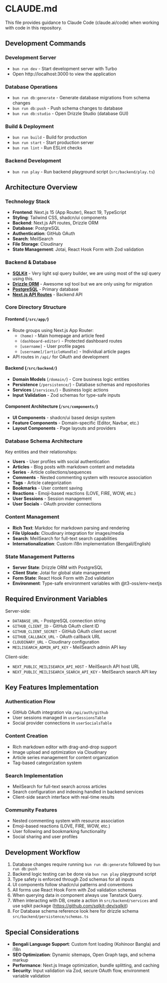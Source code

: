 # CLAUDE.md

This file provides guidance to Claude Code (claude.ai/code) when working with code in this repository.

## Development Commands

### Development Server
- `bun run dev` - Start development server with Turbo
- Open http://localhost:3000 to view the application

### Database Operations
- `bun run db:generate` - Generate database migrations from schema changes
- `bun run db:push` - Push schema changes to database
- `bun run db:studio` - Open Drizzle Studio (database GUI)

### Build & Deployment
- `bun run build` - Build for production
- `bun run start` - Start production server
- `bun run lint` - Run ESLint checks

### Backend Development
- `bun run play` - Run backend playground script (`src/backend/play.ts`)

## Architecture Overview

### Technology Stack
- **Frontend**: Next.js 15 (App Router), React 19, TypeScript
- **Styling**: Tailwind CSS, shadcn/ui components
- **Backend**: Next.js API routes, Drizzle ORM
- **Database**: PostgreSQL
- **Authentication**: GitHub OAuth
- **Search**: MeilSearch
- **File Storage**: Cloudinary
- **State Management**: Jotai, React Hook Form with Zod validation

### Backend & Database
- **[SQLKit](https://github.com/sqlkit-dev/sqlkit)** - Very light sql query builder, we are using most of the sql query using this.
- **[Drizzle ORM](https://orm.drizzle.team/)** - Awesome sql tool but we are only using for migration
- **[PostgreSQL](https://www.postgresql.org/)** - Primary database
- **[Next.js API Routes](https://nextjs.org/docs/api-routes/introduction)** - Backend API

### Core Directory Structure

#### Frontend (`/src/app/`)
- Route groups using Next.js App Router:
  - `(home)` - Main homepage and article feed
  - `(dashboard-editor)` - Protected dashboard routes
  - `[username]` - User profile pages
  - `[username]/[articleHandle]` - Individual article pages
- API routes in `/api/` for OAuth and development

#### Backend (`/src/backend/`)
- **Domain Models** (`/domain/`) - Core business logic entities
- **Persistence** (`/persistence/`) - Database schemas and repositories
- **Services** (`/services/`) - Business logic actions
- **Input Validation** - Zod schemas for type-safe inputs

#### Component Architecture (`/src/components/`)
- **UI Components** - shadcn/ui based design system
- **Feature Components** - Domain-specific (Editor, Navbar, etc.)
- **Layout Components** - Page layouts and providers

### Database Schema Architecture

Key entities and their relationships:
- **Users** - User profiles with social authentication
- **Articles** - Blog posts with markdown content and metadata
- **Series** - Article collections/sequences
- **Comments** - Nested commenting system with resource association
- **Tags** - Article categorization
- **Bookmarks** - User content saving
- **Reactions** - Emoji-based reactions (LOVE, FIRE, WOW, etc.)
- **User Sessions** - Session management
- **User Socials** - OAuth provider connections

### Content Management
- **Rich Text**: Markdoc for markdown parsing and rendering
- **File Uploads**: Cloudinary integration for images/media
- **Search**: MeilSearch for full-text search capabilities
- **Internationalization**: Custom i18n implementation (Bengali/English)

### State Management Patterns
- **Server State**: Drizzle ORM with PostgreSQL
- **Client State**: Jotai for global state management
- **Form State**: React Hook Form with Zod validation
- **Environment**: Type-safe environment variables with @t3-oss/env-nextjs

## Required Environment Variables

Server-side:
- `DATABASE_URL` - PostgreSQL connection string
- `GITHUB_CLIENT_ID` - GitHub OAuth client ID
- `GITHUB_CLIENT_SECRET` - GitHub OAuth client secret
- `GITHUB_CALLBACK_URL` - OAuth callback URL
- `CLOUDINARY_URL` - Cloudinary configuration
- `MEILISEARCH_ADMIN_API_KEY` - MeilSearch admin API key

Client-side:
- `NEXT_PUBLIC_MEILISEARCH_API_HOST` - MeilSearch API host URL
- `NEXT_PUBLIC_MEILISEARCH_SEARCH_API_KEY` - MeilSearch search API key

## Key Features Implementation

### Authentication Flow
- GitHub OAuth integration via `/api/auth/github`
- User sessions managed in `userSessionsTable`
- Social provider connections in `userSocialsTable`

### Content Creation
- Rich markdown editor with drag-and-drop support
- Image upload and optimization via Cloudinary
- Article series management for content organization
- Tag-based categorization system

### Search Implementation
- MeilSearch for full-text search across articles
- Search configuration and indexing handled in backend services
- Client-side search interface with real-time results

### Community Features
- Nested commenting system with resource association
- Emoji-based reactions (LOVE, FIRE, WOW, etc.)
- User following and bookmarking functionality
- Social sharing and user profiles

## Development Workflow

1. Database changes require running `bun run db:generate` followed by `bun run db:push`
2. Backend logic testing can be done via `bun run play` playground script
3. Type safety is enforced through Zod schemas for all inputs
4. UI components follow shadcn/ui patterns and conventions
5. All forms use React Hook Form with Zod validation schemas
6. When querying data in component always use Tanstack Query.
7. When interacting with DB, create a action in `src/backend/services` and use sqlkit package (https://github.com/sqlkit-dev/sqlkit)
8. For Database schema reference look here for drizzle schema `src/backend/persistence/schemas.ts`

## Special Considerations

- **Bengali Language Support**: Custom font loading (Kohinoor Bangla) and i18n
- **SEO Optimization**: Dynamic sitemaps, Open Graph tags, and schema markup
- **Performance**: Next.js Image optimization, bundle splitting, and caching
- **Security**: Input validation via Zod, secure OAuth flow, environment variable validation